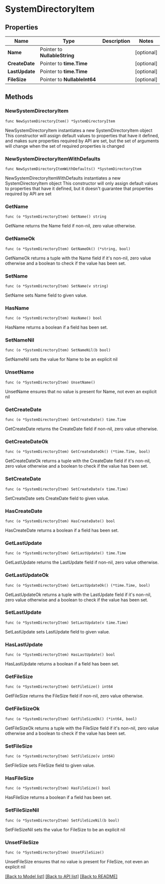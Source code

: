 # SystemDirectoryItem

## Properties

Name | Type | Description | Notes
------------ | ------------- | ------------- | -------------
**Name** | Pointer to **NullableString** |  | [optional] 
**CreateDate** | Pointer to **time.Time** |  | [optional] 
**LastUpdate** | Pointer to **time.Time** |  | [optional] 
**FileSize** | Pointer to **NullableInt64** |  | [optional] 

## Methods

### NewSystemDirectoryItem

`func NewSystemDirectoryItem() *SystemDirectoryItem`

NewSystemDirectoryItem instantiates a new SystemDirectoryItem object
This constructor will assign default values to properties that have it defined,
and makes sure properties required by API are set, but the set of arguments
will change when the set of required properties is changed

### NewSystemDirectoryItemWithDefaults

`func NewSystemDirectoryItemWithDefaults() *SystemDirectoryItem`

NewSystemDirectoryItemWithDefaults instantiates a new SystemDirectoryItem object
This constructor will only assign default values to properties that have it defined,
but it doesn't guarantee that properties required by API are set

### GetName

`func (o *SystemDirectoryItem) GetName() string`

GetName returns the Name field if non-nil, zero value otherwise.

### GetNameOk

`func (o *SystemDirectoryItem) GetNameOk() (*string, bool)`

GetNameOk returns a tuple with the Name field if it's non-nil, zero value otherwise
and a boolean to check if the value has been set.

### SetName

`func (o *SystemDirectoryItem) SetName(v string)`

SetName sets Name field to given value.

### HasName

`func (o *SystemDirectoryItem) HasName() bool`

HasName returns a boolean if a field has been set.

### SetNameNil

`func (o *SystemDirectoryItem) SetNameNil(b bool)`

 SetNameNil sets the value for Name to be an explicit nil

### UnsetName
`func (o *SystemDirectoryItem) UnsetName()`

UnsetName ensures that no value is present for Name, not even an explicit nil
### GetCreateDate

`func (o *SystemDirectoryItem) GetCreateDate() time.Time`

GetCreateDate returns the CreateDate field if non-nil, zero value otherwise.

### GetCreateDateOk

`func (o *SystemDirectoryItem) GetCreateDateOk() (*time.Time, bool)`

GetCreateDateOk returns a tuple with the CreateDate field if it's non-nil, zero value otherwise
and a boolean to check if the value has been set.

### SetCreateDate

`func (o *SystemDirectoryItem) SetCreateDate(v time.Time)`

SetCreateDate sets CreateDate field to given value.

### HasCreateDate

`func (o *SystemDirectoryItem) HasCreateDate() bool`

HasCreateDate returns a boolean if a field has been set.

### GetLastUpdate

`func (o *SystemDirectoryItem) GetLastUpdate() time.Time`

GetLastUpdate returns the LastUpdate field if non-nil, zero value otherwise.

### GetLastUpdateOk

`func (o *SystemDirectoryItem) GetLastUpdateOk() (*time.Time, bool)`

GetLastUpdateOk returns a tuple with the LastUpdate field if it's non-nil, zero value otherwise
and a boolean to check if the value has been set.

### SetLastUpdate

`func (o *SystemDirectoryItem) SetLastUpdate(v time.Time)`

SetLastUpdate sets LastUpdate field to given value.

### HasLastUpdate

`func (o *SystemDirectoryItem) HasLastUpdate() bool`

HasLastUpdate returns a boolean if a field has been set.

### GetFileSize

`func (o *SystemDirectoryItem) GetFileSize() int64`

GetFileSize returns the FileSize field if non-nil, zero value otherwise.

### GetFileSizeOk

`func (o *SystemDirectoryItem) GetFileSizeOk() (*int64, bool)`

GetFileSizeOk returns a tuple with the FileSize field if it's non-nil, zero value otherwise
and a boolean to check if the value has been set.

### SetFileSize

`func (o *SystemDirectoryItem) SetFileSize(v int64)`

SetFileSize sets FileSize field to given value.

### HasFileSize

`func (o *SystemDirectoryItem) HasFileSize() bool`

HasFileSize returns a boolean if a field has been set.

### SetFileSizeNil

`func (o *SystemDirectoryItem) SetFileSizeNil(b bool)`

 SetFileSizeNil sets the value for FileSize to be an explicit nil

### UnsetFileSize
`func (o *SystemDirectoryItem) UnsetFileSize()`

UnsetFileSize ensures that no value is present for FileSize, not even an explicit nil

[[Back to Model list]](../README.md#documentation-for-models) [[Back to API list]](../README.md#documentation-for-api-endpoints) [[Back to README]](../README.md)


